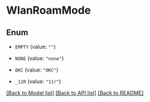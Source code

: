 # WlanRoamMode

## Enum


* `EMPTY` (value: `""`)

* `NONE` (value: `"none"`)

* `OKC` (value: `"OKC"`)

* `_11R` (value: `"11r"`)


[[Back to Model list]](../README.md#documentation-for-models) [[Back to API list]](../README.md#documentation-for-api-endpoints) [[Back to README]](../README.md)


